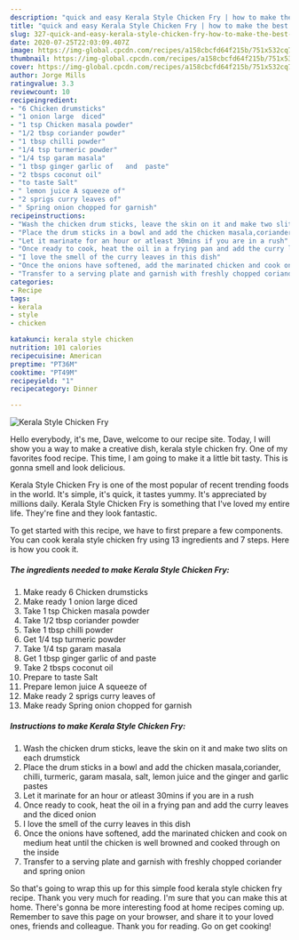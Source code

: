 ```yaml
---
description: "quick and easy Kerala Style Chicken Fry | how to make the best Kerala Style Chicken Fry"
title: "quick and easy Kerala Style Chicken Fry | how to make the best Kerala Style Chicken Fry"
slug: 327-quick-and-easy-kerala-style-chicken-fry-how-to-make-the-best-kerala-style-chicken-fry
date: 2020-07-25T22:03:09.407Z
image: https://img-global.cpcdn.com/recipes/a158cbcfd64f215b/751x532cq70/kerala-style-chicken-fry-recipe-main-photo.jpg
thumbnail: https://img-global.cpcdn.com/recipes/a158cbcfd64f215b/751x532cq70/kerala-style-chicken-fry-recipe-main-photo.jpg
cover: https://img-global.cpcdn.com/recipes/a158cbcfd64f215b/751x532cq70/kerala-style-chicken-fry-recipe-main-photo.jpg
author: Jorge Mills
ratingvalue: 3.3
reviewcount: 10
recipeingredient:
- "6 Chicken drumsticks"
- "1 onion large  diced"
- "1 tsp Chicken masala powder"
- "1/2 tbsp coriander powder"
- "1 tbsp chilli powder"
- "1/4 tsp turmeric powder"
- "1/4 tsp garam masala"
- "1 tbsp ginger garlic of   and  paste"
- "2 tbsps coconut oil"
- "to taste Salt"
- " lemon juice A squeeze of"
- "2 sprigs curry leaves of"
- " Spring onion chopped for garnish"
recipeinstructions:
- "Wash the chicken drum sticks, leave the skin on it and make two slits on each drumstick"
- "Place the drum sticks in a bowl and add the chicken masala,coriander, chilli, turmeric, garam masala, salt, lemon juice and the ginger and garlic pastes"
- "Let it marinate for an hour or atleast 30mins if you are in a rush"
- "Once ready to cook, heat the oil in a frying pan and add the curry leaves and the diced onion"
- "I love the smell of the curry leaves in this dish"
- "Once the onions have softened, add the marinated chicken and cook on medium heat until the chicken is well browned and cooked through on the inside"
- "Transfer to a serving plate and garnish with freshly chopped coriander and spring onion"
categories:
- Recipe
tags:
- kerala
- style
- chicken

katakunci: kerala style chicken 
nutrition: 101 calories
recipecuisine: American
preptime: "PT36M"
cooktime: "PT49M"
recipeyield: "1"
recipecategory: Dinner

---
```



![Kerala Style Chicken Fry](https://img-global.cpcdn.com/recipes/a158cbcfd64f215b/751x532cq70/kerala-style-chicken-fry-recipe-main-photo.jpg)

Hello everybody, it's me, Dave, welcome to our recipe site. Today, I will show you a way to make a creative dish, kerala style chicken fry. One of my favorites food recipe. This time, I am going to make it a little bit tasty. This is gonna smell and look delicious.

Kerala Style Chicken Fry is one of the most popular of recent trending foods in the world. It's simple, it's quick, it tastes yummy. It's appreciated by millions daily. Kerala Style Chicken Fry is something that I've loved my entire life. They're fine and they look fantastic.




To get started with this recipe, we have to first prepare a few components. You can cook kerala style chicken fry using 13 ingredients and 7 steps. Here is how you cook it.

<!--inarticleads1-->

##### The ingredients needed to make Kerala Style Chicken Fry:

1. Make ready 6 Chicken drumsticks
1. Make ready 1 onion large  diced
1. Take 1 tsp Chicken masala powder
1. Take 1/2 tbsp coriander powder
1. Take 1 tbsp chilli powder
1. Get 1/4 tsp turmeric powder
1. Take 1/4 tsp garam masala
1. Get 1 tbsp ginger garlic of   and  paste
1. Take 2 tbsps coconut oil
1. Prepare to taste Salt
1. Prepare  lemon juice A squeeze of
1. Make ready 2 sprigs curry leaves of
1. Make ready  Spring onion chopped for garnish




<!--inarticleads2-->

##### Instructions to make Kerala Style Chicken Fry:

1. Wash the chicken drum sticks, leave the skin on it and make two slits on each drumstick
1. Place the drum sticks in a bowl and add the chicken masala,coriander, chilli, turmeric, garam masala, salt, lemon juice and the ginger and garlic pastes
1. Let it marinate for an hour or atleast 30mins if you are in a rush
1. Once ready to cook, heat the oil in a frying pan and add the curry leaves and the diced onion
1. I love the smell of the curry leaves in this dish
1. Once the onions have softened, add the marinated chicken and cook on medium heat until the chicken is well browned and cooked through on the inside
1. Transfer to a serving plate and garnish with freshly chopped coriander and spring onion




So that's going to wrap this up for this simple food kerala style chicken fry recipe. Thank you very much for reading. I'm sure that you can make this at home. There's gonna be more interesting food at home recipes coming up. Remember to save this page on your browser, and share it to your loved ones, friends and colleague. Thank you for reading. Go on get cooking!
